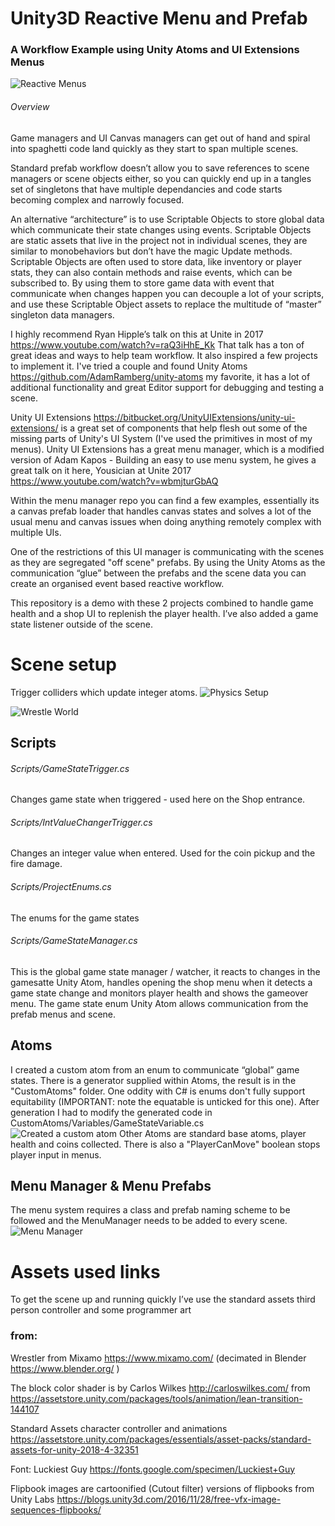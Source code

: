 # Unity3D Reactive Menu and Prefab
### A Workflow Example using Unity Atoms and UI Extensions Menus

![Reactive Menus](Docs/title.png)

###### Overview
Game managers and UI Canvas managers can get out of hand and spiral into spaghetti code land quickly as they start to span multiple scenes.

Standard prefab workflow doesn’t allow you to save references to scene managers or scene objects either, so you can quickly end up in a tangles set of singletons that have multiple dependancies and code starts becoming complex and narrowly focused.


An alternative “architecture” is to use Scriptable Objects to store global data which communicate their state changes using events. Scriptable Objects are static assets that live in the project not in individual scenes, they are similar to monobehaviors but don’t have the magic Update methods. Scriptable Objects are often used to store data, like inventory or player stats, they can also contain methods and raise events, which can be subscribed to. By using them to store game data with event that communicate when changes happen you can decouple a lot of your scripts, and use these Scriptable Object assets to replace the multitude of “master” singleton data managers.

I highly recommend Ryan Hipple’s talk on this at Unite in 2017 <https://www.youtube.com/watch?v=raQ3iHhE_Kk>
That talk has a ton of great ideas and ways to help team workflow. It also inspired a few projects to implement it. 
I've tried a couple and found Unity Atoms <https://github.com/AdamRamberg/unity-atoms> my favorite, it has a lot of additional functionality and great Editor support for debugging and testing a scene.


Unity UI Extensions <https://bitbucket.org/UnityUIExtensions/unity-ui-extensions/> is a great set of components that help flesh out some of the missing parts of Unity's UI System (I've used the primitives in most of my menus). 
Unity UI Extensions has a great menu manager, which is a modified version of Adam Kapos - Building an easy to use menu system, he gives a great talk on it here, Yousician at Unite 2017 <https://www.youtube.com/watch?v=wbmjturGbAQ>

Within the menu manager repo you can find a few examples, essentially its a canvas prefab loader that handles canvas states and solves a lot of the usual menu and canvas issues when doing anything remotely complex with multiple UIs.

One of the restrictions of this UI manager is communicating with the scenes as they are segregated "off scene" prefabs. By using the Unity Atoms as the communication “glue” between the prefabs and the scene data you can create an organised event based reactive workflow.

This repository is a demo with these 2 projects combined to handle game health and a shop UI to replenish the player health. I’ve also added a game state listener outside of the scene.



# Scene setup
Trigger colliders which update integer atoms.
![Physics Setup](Docs/physics-view.png)

![Wrestle World](Docs/wrestle-world.png)

## Scripts 
###### Scripts/GameStateTrigger.cs
Changes game state when triggered - used here on the Shop entrance.

###### Scripts/IntValueChangerTrigger.cs
Changes an integer value when entered. Used for the coin pickup and the fire damage.

###### Scripts/ProjectEnums.cs
The enums for the game states

###### Scripts/GameStateManager.cs
This is the global game state manager / watcher, it reacts to changes in the gamesatte Unity Atom, handles opening the shop menu when it detects a game state change and monitors player health and shows the gameover menu. The game state enum Unity Atom allows communication from the prefab menus and scene. 


## Atoms
I created a custom atom from an enum to communicate “global” game states. There is a generator supplied within Atoms, the result is in the "CustomAtoms" folder.
One oddity with C# is enums don't fully support equitability (IMPORTANT: note the equatable is unticked for this one). After generation I had to modify the generated code in CustomAtoms/Variables/GameStateVariable.cs  
![Created a custom atom](Docs/custom-atom.png)
Other Atoms are standard base atoms, player health and coins collected. There is also a "PlayerCanMove" boolean stops player input in menus. 

## Menu Manager & Menu Prefabs
The menu system requires a class and prefab naming scheme to be followed and the MenuManager needs to be added to every scene. 
![Menu Manager](Docs/menu-manager.png)


# Assets used links
 
To get the scene up and running quickly I’ve use the standard assets third person controller and some programmer art

### from:
Wrestler from Mixamo <https://www.mixamo.com/> (decimated in Blender <https://www.blender.org/> )

The block color shader is by Carlos Wilkes <http://carloswilkes.com/> from <https://assetstore.unity.com/packages/tools/animation/lean-transition-144107>

Standard Assets character controller and animations
<https://assetstore.unity.com/packages/essentials/asset-packs/standard-assets-for-unity-2018-4-32351>

Font: Luckiest Guy <https://fonts.google.com/specimen/Luckiest+Guy>

Flipbook images are cartoonified (Cutout filter) versions of flipbooks from Unity Labs
<https://blogs.unity3d.com/2016/11/28/free-vfx-image-sequences-flipbooks/>


